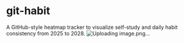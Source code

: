 # git-habit
A GitHub-style heatmap tracker to visualize self-study and daily habit consistency from 2025 to 2028.
![Uploading image.png…]()

